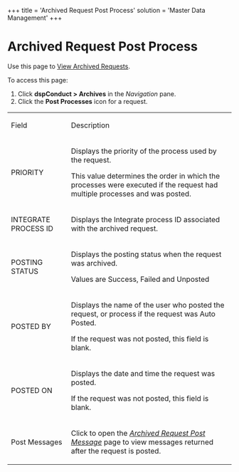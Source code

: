 +++
title = 'Archived Request Post Process'
solution = 'Master Data Management'
+++

# Archived Request Post Process

<div class="use">

Use this page to [View Archived
Requests](../Use_Cases/View_Archived_Requests_DGE.htm).

</div>

To access this page:

1.  Click <span style="font-weight: bold;">dspConduct \> Archives</span>
    in the <span style="font-style: italic;">Navigation</span> pane.
2.  Click the <span style="font-weight: bold;">Post Processes</span>
    icon for a request.

<table>
<tbody>
<tr class="odd">
<td><p>Field</p></td>
<td><p>Description</p></td>
</tr>
<tr class="even">
<td><p>PRIORITY</p></td>
<td><p>Displays the priority of the process used by the request.</p>
<p>This value determines the order in which the processes were executed if the request had multiple processes and was posted.</p></td>
</tr>
<tr class="odd">
<td><p>INTEGRATE PROCESS ID</p></td>
<td><p>Displays the Integrate process ID associated with the archived request.</p></td>
</tr>
<tr class="even">
<td><p>POSTING STATUS</p></td>
<td><p>Displays the posting status when the request was archived.</p>
<p>Values are Success, Failed and Unposted</p></td>
</tr>
<tr class="odd">
<td><p>POSTED BY</p></td>
<td><p>Displays the name of the user who posted the request, or process if the request was Auto Posted.</p>
<p>If the request was not posted, this field is blank.</p></td>
</tr>
<tr class="even">
<td><p>POSTED ON</p></td>
<td><p>Displays the date and time the request was posted.</p>
<p>If the request was not posted, this field is blank.</p></td>
</tr>
<tr class="odd">
<td><p>Post Messages</p></td>
<td><p>Click to open the <span style="font-style: italic;"><a href="Archived_Request_Post_Message.htm">Archived Request Post Message</a></span> page to view messages returned after the request is posted.</p></td>
</tr>
</tbody>
</table>
